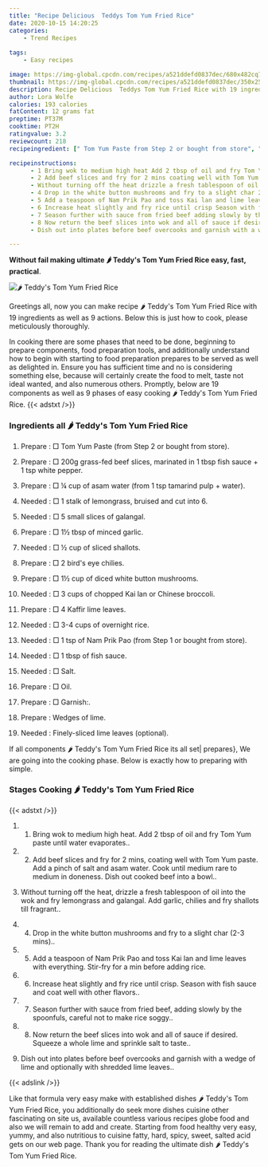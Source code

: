 ```yaml
---
title: "Recipe Delicious  Teddys Tom Yum Fried Rice"
date: 2020-10-15 14:20:25
categories:
    - Trend Recipes
    
tags:
    - Easy recipes

image: https://img-global.cpcdn.com/recipes/a521ddefd0837dec/680x482cq70/🌶️-teddys-tom-yum-fried-rice-recipe-main-photo.jpg
thumbnail: https://img-global.cpcdn.com/recipes/a521ddefd0837dec/350x250cq70/🌶️-teddys-tom-yum-fried-rice-recipe-main-photo.jpg
description: Recipe Delicious  Teddys Tom Yum Fried Rice with 19 ingredients and 9 stages of easy cooking.
author: Lora Wolfe
calories: 193 calories
fatContent: 12 grams fat
preptime: PT37M
cooktime: PT2H
ratingvalue: 3.2
reviewcount: 218
recipeingredient: [" Tom Yum Paste from Step 2 or bought from store", " 200g grassfed beef slices marinated in 1 tbsp fish sauce  1 tsp white pepper", "  cup of asam water from 1 tsp tamarind pulp  water", " 1 stalk of lemongrass bruised and cut into 6", " 5 small slices of galangal", " 1 tbsp of minced garlic", "  cup of sliced shallots", " 2 birds eye chilies", " 1 cup of diced white button mushrooms", " 3 cups of chopped Kai lan or Chinese broccoli", " 4 Kaffir lime leaves", " 34 cups of overnight rice", " 1 tsp of Nam Prik Pao from Step 1 or bought from store", " 1 tbsp of fish sauce", " Salt", " Oil", " Garnish", "Wedges of lime", "Finelysliced lime leaves optional"]

recipeinstructions: 
      - 1 Bring wok to medium high heat Add 2 tbsp of oil and fry Tom Yum paste until water evaporates 
      - 2 Add beef slices and fry for 2 mins coating well with Tom Yum paste Add a pinch of salt and asam water Cook until medium rare to medium in doneness Dish out cooked beef into a bowl 
      - Without turning off the heat drizzle a fresh tablespoon of oil into the wok and fry lemongrass and galangal Add garlic chilies and fry shallots till fragrant 
      - 4 Drop in the white button mushrooms and fry to a slight char 23 mins 
      - 5 Add a teaspoon of Nam Prik Pao and toss Kai lan and lime leaves with everything Stirfry for a min before adding rice 
      - 6 Increase heat slightly and fry rice until crisp Season with fish sauce and coat well with other flavors 
      - 7 Season further with sauce from fried beef adding slowly by the spoonfuls careful not to make rice soggy 
      - 8 Now return the beef slices into wok and all of sauce if desired Squeeze a whole lime and sprinkle salt to taste 
      - Dish out into plates before beef overcooks and garnish with a wedge of lime and optionally with shredded lime leaves

---
```




**Without fail making ultimate 🌶️ Teddy&#39;s Tom Yum Fried Rice easy, fast, practical**. 


![🌶️ Teddy&#39;s Tom Yum Fried Rice](https://img-global.cpcdn.com/recipes/a521ddefd0837dec/680x482cq70/🌶️-teddys-tom-yum-fried-rice-recipe-main-photo.jpg "🌶️ Teddy&#39;s Tom Yum Fried Rice")




Greetings all, now you can make recipe 🌶️ Teddy&#39;s Tom Yum Fried Rice with 19 ingredients as well as 9 actions. Below this is just how to cook, please meticulously thoroughly.

In cooking there are some phases that need to be done, beginning to prepare components, food preparation tools, and additionally understand how to begin with starting to food preparation prepares to be served as well as delighted in. Ensure you has sufficient time and no is considering something else, because will certainly create the food to melt, taste not ideal wanted, and also numerous others. Promptly, below are 19 components as well as 9 phases of easy cooking 🌶️ Teddy&#39;s Tom Yum Fried Rice.
{{< adstxt />}}

### Ingredients all 🌶️ Teddy&#39;s Tom Yum Fried Rice


1. Prepare  : □ Tom Yum Paste (from Step 2 or bought from store).

1. Prepare  : □ 200g grass-fed beef slices, marinated in 1 tbsp fish sauce + 1 tsp white pepper.

1. Prepare  : □ ¼ cup of asam water (from 1 tsp tamarind pulp + water).

1. Needed  : □ 1 stalk of lemongrass, bruised and cut into 6.

1. Needed  : □ 5 small slices of galangal.

1. Prepare  : □ 1½ tbsp of minced garlic.

1. Needed  : □ ½ cup of sliced shallots.

1. Prepare  : □ 2 bird&#39;s eye chilies.

1. Prepare  : □ 1½ cup of diced white button mushrooms.

1. Needed  : □ 3 cups of chopped Kai lan or Chinese broccoli.

1. Prepare  : □ 4 Kaffir lime leaves.

1. Needed  : □ 3-4 cups of overnight rice.

1. Needed  : □ 1 tsp of Nam Prik Pao (from Step 1 or bought from store).

1. Needed  : □ 1 tbsp of fish sauce.

1. Needed  : □ Salt.

1. Prepare  : □ Oil.

1. Prepare  : □ Garnish:.

1. Prepare  : Wedges of lime.

1. Needed  : Finely-sliced lime leaves (optional).



If all components 🌶️ Teddy&#39;s Tom Yum Fried Rice its all set| prepares}, We are going into the cooking phase. Below is exactly how to preparing with simple.

### Stages Cooking 🌶️ Teddy&#39;s Tom Yum Fried Rice

{{< adstxt />}}


1. 1. Bring wok to medium high heat. Add 2 tbsp of oil and fry Tom Yum paste until water evaporates..



1. 2. Add beef slices and fry for 2 mins, coating well with Tom Yum paste. Add a pinch of salt and asam water. Cook until medium rare to medium in doneness. Dish out cooked beef into a bowl..



1. Without turning off the heat, drizzle a fresh tablespoon of oil into the wok and fry lemongrass and galangal. Add garlic, chilies and fry shallots till fragrant..



1. 4. Drop in the white button mushrooms and fry to a slight char (2-3 mins)..



1. 5. Add a teaspoon of Nam Prik Pao and toss Kai lan and lime leaves with everything. Stir-fry for a min before adding rice.



1. 6. Increase heat slightly and fry rice until crisp. Season with fish sauce and coat well with other flavors..



1. 7. Season further with sauce from fried beef, adding slowly by the spoonfuls, careful not to make rice soggy..



1. 8. Now return the beef slices into wok and all of sauce if desired. Squeeze a whole lime and sprinkle salt to taste..



1. Dish out into plates before beef overcooks and garnish with a wedge of lime and optionally with shredded lime leaves..





{{< adslink />}}

Like that formula very easy make with established dishes 🌶️ Teddy&#39;s Tom Yum Fried Rice, you additionally do seek more dishes cuisine other fascinating on site us, available countless various recipes globe food and also we will remain to add and create. Starting from food healthy very easy, yummy, and also nutritious to cuisine fatty, hard, spicy, sweet, salted acid gets on our web page. Thank you for reading the ultimate dish 🌶️ Teddy&#39;s Tom Yum Fried Rice.
